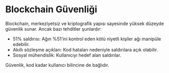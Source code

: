 # Blockchain Güvenliği

Blockchain, merkeziyetsiz ve kriptografik yapısı sayesinde yüksek düzeyde güvenlik sunar. Ancak bazı tehditler şunlardır:

- 51% saldırısı: Ağın %51’ini kontrol eden kötü niyetli kişiler ağı manipüle edebilir.
- Akıllı sözleşme açıkları: Kod hataları nedeniyle saldırılara açık olabilir.
- Sosyal mühendislik: Kullanıcıyı hedef alan saldırılar.

Güvenlik, kod kadar kullanıcı bilincine de bağlıdır.
